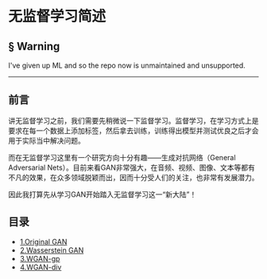  

# 无监督学习简述

## § Warning

I've given up ML and so the repo now is unmaintained and unsupported.

---

## 前言

讲无监督学习之前，我们需要先稍微说一下监督学习。监督学习，在学习方式上是要求在每一个数据上添加标签，然后拿去训练，训练得出模型并测试优良之后才会用于实际当中解决问题。

而在无监督学习这里有一个研究方向十分有趣——生成对抗网络（General Adversarial Nets）。目前来看GAN非常强大，在音频、视频、图像、文本等都有不凡的效果，在众多领域脱颖而出，因而十分受人们的关注，也非常有发展潜力。

因此我打算先从学习GAN开始踏入无监督学习这一“新大陆”！

## 目录

- [1.Original GAN](https://github.com/BreezeShane/Unsupervised-Learning/blob/master/Generative%20Adversaria%20Networks.py)
- [2.Wasserstein GAN](https://github.com/BreezeShane/Unsupervised-Learning/blob/master/Wasserstein%20Generative%20Adversaria%20Networks.py)
- [3.WGAN-gp](https://github.com/BreezeShane/Unsupervised-Learning/blob/master/WGAN-gp.py)
- [4.WGAN-div](https://github.com/BreezeShane/Unsupervised-Learning/blob/master/WGAN-div.py)
